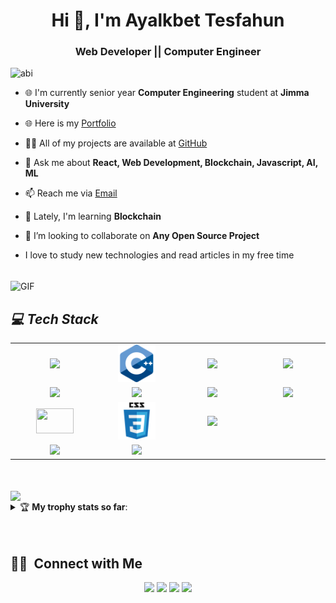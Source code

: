 <h1 align="center">Hi 👋, I'm Ayalkbet Tesfahun</h1>

<h3 align="center">Web Developer || Computer Engineer</h3>

<p align="left"> <img src="https://komarev.com/ghpvc/?username=mkumail1&label=Profile%20views&color=red&style=flat" alt="abi" /> </p>

- 🌐 I'm currently senior year **Computer Engineering** student at **Jimma University**

- 🌐 Here is my [Portfolio](https://atesfahun.github.io/)


- 👨‍💻 All of my projects are available at [GitHub](https://github.com/Atesfahun)
  
- 💬 Ask me about  **React, Web Development, Blockchain, Javascript, AI, ML**

- 📫 Reach me via [Email](mailto:ayalkbettesfahun@gmail.com)

- 🌱 Lately, I'm learning **Blockchain**

- 👯 I’m looking to collaborate on **Any Open Source Project**

- I love to study new technologies and read articles in my free time

<br />



 <img align="center" alt="GIF" src="https://media.giphy.com/media/836HiJc7pgzy8iNXCn/giphy.gif" />

<h2><i>💻 Tech Stack</i></h2>


 
<table width="100">
<tr>
    <td align='center' width="190">
        <img src="https://github.com/abranhe/programming-languages-logos/blob/master/src/javascript/javascript.svg" width="60">
    </td>
    <td align='center' width="190">
        <img src="https://github.com/devicons/devicon/blob/master/icons/cplusplus/cplusplus-original.svg" width="60">
    </td>
     <td align='center' width="190">
        <img src="https://git-scm.com/images/logos/1color-darkbg@2x.png" width="100">
    </td>
    <td align='center' width="190">
        <img src="https://www.vectorlogo.zone/logos/reactjs/reactjs-ar21.svg">
    </td>
</tr>
<tr>
    <td align='center'>
        <img src="https://www.vectorlogo.zone/logos/nodejs/nodejs-ar21.svg">
    </td>
    <td align='center'>
        <img src="https://vegibit.com/wp-content/uploads/2018/05/expressjs.png">
    </td>
    <td align='center'>
        <img src="https://upload.wikimedia.org/wikipedia/commons/thumb/8/8e/Nextjs-logo.svg/800px-Nextjs-logo.svg.png">
    </td>
    <td align='center'>
        <img src="https://www.jing.fm/clipimg/full/53-537670_python-png-file-python-logo-png.png" width="60">
    </td>
</tr>
<tr>
    <td align='center'>
        <img src="https://upload.wikimedia.org/wikipedia/commons/thumb/3/38/HTML5_Badge.svg/600px-HTML5_Badge.svg.png" height="40" width="60">
    </td>
    <td align='center'>
        <img src="https://raw.githubusercontent.com/devicons/devicon/0d6c64dbbf311879f7d563bfc3ccf559f9ed111c/icons/css3/css3-original-wordmark.svg" width="60">
    </td>
    <td align='center'>
        <img src="https://upload.wikimedia.org/wikipedia/commons/thumb/9/95/Tailwind_CSS_logo.svg/2560px-Tailwind_CSS_logo.svg.png">
    </td>
</tr>
<tr>
    <td align='center'>
        <img src="https://download.logo.wine/logo/PostgreSQL/PostgreSQL-Logo.wine.png">
    </td>
    <td align='center'>
        <img src="https://download.logo.wine/logo/MySQL/MySQL-Logo.wine.png" >
    </td>
</tr>

</table>

<br />
<br />

<a href="">
  <img align="center" src="https://github-readme-stats.vercel.app/api?username=ab4io&show_icons=true&theme=tokyonight" />
</a>
<details> 
  <summary> 🏆 <b>My trophy stats so far</b>: </summary>
  <p align="left"> <a href="https://github.com/ryo-ma/github-profile-trophy"><img src="https://github-profile-trophy.vercel.app/?username=atesfahun" alt="atesfahun" /></a></p>
</details>
<br />
<br />



## 🤝🏻 &nbsp;Connect with Me

<p align="center">
<a href="https://www.atesfahun.github.io"><img src="https://img.shields.io/badge/-www.atesfahun.github.io-3423A6?style=flat&logo=Google-Chrome&logoColor=white"/></a>
<a href="https://linkedin.com/in/ayalkbet-tesfahun"><img src="https://img.shields.io/badge/-@ayalkbet-tesfahun-0077B5?style=flat&logo=Linkedin&logoColor=white"/></a>
<a href="mailto:ayalkbettesfahun@gmail.com"><img src="https://img.shields.io/badge/-ayalkbettesfahun@gmail.com-D14836?style=flat&logo=Gmail&logoColor=white"/></a>
<a href="https://instagram.com/tesfaa.abi"><img src="https://img.shields.io/badge/-@tesfaa.abi-E4405F?style=flat&logo=Instagram&logoColor=white"/></a>
